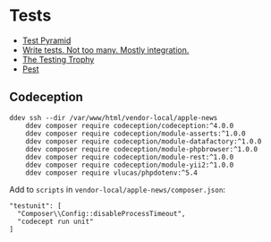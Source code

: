 # Tests

- [Test Pyramid](https://martinfowler.com/bliki/TestPyramid.html)
- [Write tests. Not too many. Mostly integration.](https://kentcdodds.com/blog/write-tests)
- [The Testing Trophy](https://twitter.com/kentcdodds/status/960723172591992832)
- [Pest](https://pestphp.com/)

## Codeception

```shell
ddev ssh --dir /var/www/html/vendor-local/apple-news
    ddev composer require codeception/codeception:^4.0.0
    ddev composer require codeception/module-asserts:^1.0.0
    ddev composer require codeception/module-datafactory:^1.0.0
    ddev composer require codeception/module-phpbrowser:^1.0.0
    ddev composer require codeception/module-rest:^1.0.0
    ddev composer require codeception/module-yii2:^1.0.0
    ddev composer require vlucas/phpdotenv:^5.4
```

Add to `scripts` in `vendor-local/apple-news/composer.json`:

```
"testunit": [
  "Composer\\Config::disableProcessTimeout",
  "codecept run unit"
]
```
